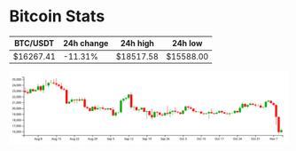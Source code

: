 # Bitcoin Stats

BTC/USDT|24h change|24h high|24h low|
|---|---|---|---|
|$16267.41|-11.31%|$18517.58|$15588.00|

<img src="./chart.svg">
